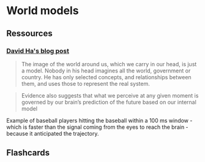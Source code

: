 # World models

## Ressources
### [David Ha's blog post](https://worldmodels.github.io/)

> The image of the world around us, which we carry in our head, is just a model. Nobody in his head imagines all the world, government or country. He has only selected concepts, and relationships between them, and uses those to represent the real system.

> Evidence also suggests that what we perceive at any given moment is governed by our brain’s prediction of the future based on our internal model

Example of baseball players hitting the baseball within a 100 ms window - which is faster than the signal coming from the eyes to reach the brain - because it anticipated the trajectory.

## Flashcards